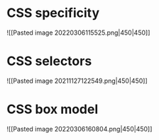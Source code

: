 # CSS specificity
![[Pasted image 20220306115525.png|450|450]]
# CSS selectors
![[Pasted image 20211127122549.png|450|450]]

# CSS box model
![[Pasted image 20220306160804.png|450|450]]